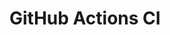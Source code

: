 # GitHub Actions CI




































































































































































































































































































































































































































































































































































































































































































































































































































































































































































































































































































































































































































































































































































































































































































































































































































































































































































































































































































































































































































































































































































































































































































































































































































































































































































































































































































































































































































































































































































































































